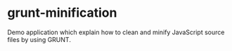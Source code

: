 grunt-minification
==================

Demo application which explain how to clean and minify JavaScript source files by using GRUNT.
